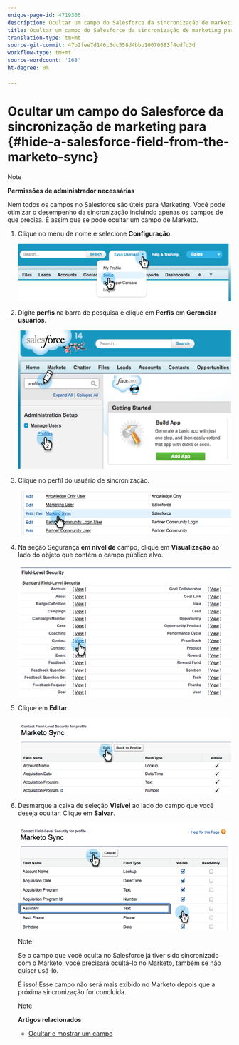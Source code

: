 ```yaml
---
unique-page-id: 4719306
description: Ocultar um campo do Salesforce da sincronização de marketing - Documentos do marketing - Documentação do produto
title: Ocultar um campo do Salesforce da sincronização de marketing para
translation-type: tm+mt
source-git-commit: 47b2fee7d146c3dc558d4bbb10070683f4cdfd3d
workflow-type: tm+mt
source-wordcount: '168'
ht-degree: 0%

---
```



# Ocultar um campo do Salesforce da sincronização de marketing para {#hide-a-salesforce-field-from-the-marketo-sync}

>[!NOTE]
>
>**Permissões de administrador necessárias**

Nem todos os campos no Salesforce são úteis para Marketing. Você pode otimizar o desempenho da sincronização incluindo apenas os campos de que precisa. É assim que se pode ocultar um campo de Marketo.

1. Clique no menu de nome e selecione **Configuração**.

   ![](assets/image2015-6-30-15-3a11-3a23.png)

1. Digite **perfis** na barra de pesquisa e clique em **Perfis** em **Gerenciar usuários**.

   ![](assets/image2015-6-30-15-3a12-3a46.png)

1. Clique no perfil do usuário de sincronização.

   ![](assets/image2015-6-30-15-3a17-3a38.png)

1. Na seção Segurança **em nível de** campo, clique em **Visualização** ao lado do objeto que contém o campo público alvo.

   ![](assets/image2015-6-30-15-3a24-3a32.png)

1. Clique em **Editar**.

   ![](assets/image2015-6-30-15-3a25-3a42.png)

1. Desmarque a caixa de seleção **Visível** ao lado do campo que você deseja ocultar. Clique em **Salvar**.

   ![](assets/image2015-6-30-15-3a27-3a16.png)

   >[!NOTE]
   >
   >Se o campo que você oculta no Salesforce já tiver sido sincronizado com o Marketo, você precisará ocultá-lo no Marketo, também se não quiser usá-lo.

   É isso! Esse campo não será mais exibido no Marketo depois que a próxima sincronização for concluída.

   >[!NOTE]
   >
   >**Artigos relacionados**
   >
   >    
   >    
   >    * [Ocultar e mostrar um campo](../../../../../product-docs/administration/field-management/hide-and-unhide-a-field.md)


